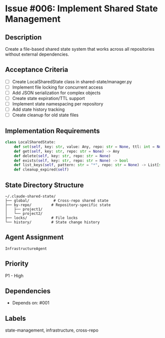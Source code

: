 # Issue #006: Implement Shared State Management

## Description
Create a file-based shared state system that works across all repositories without external dependencies.

## Acceptance Criteria
- [ ] Create LocalSharedState class in shared-state/manager.py
- [ ] Implement file locking for concurrent access
- [ ] Add JSON serialization for complex objects
- [ ] Create state expiration/TTL support
- [ ] Implement state namespacing per repository
- [ ] Add state history tracking
- [ ] Create cleanup for old state files

## Implementation Requirements
```python
class LocalSharedState:
    def set(self, key: str, value: Any, repo: str = None, ttl: int = None)
    def get(self, key: str, repo: str = None) -> Any
    def delete(self, key: str, repo: str = None)
    def exists(self, key: str, repo: str = None) -> bool
    def list_keys(self, pattern: str = "*", repo: str = None) -> List[str]
    def cleanup_expired(self)
```

## State Directory Structure
```
~/.claude-shared-state/
├── global/           # Cross-repo shared state
├── by-repo/         # Repository-specific state
│   ├── project1/
│   └── project2/
├── locks/           # File locks
└── history/         # State change history
```

## Agent Assignment
`InfrastructureAgent`

## Priority
P1 - High

## Dependencies
- Depends on: #001

## Labels
state-management, infrastructure, cross-repo